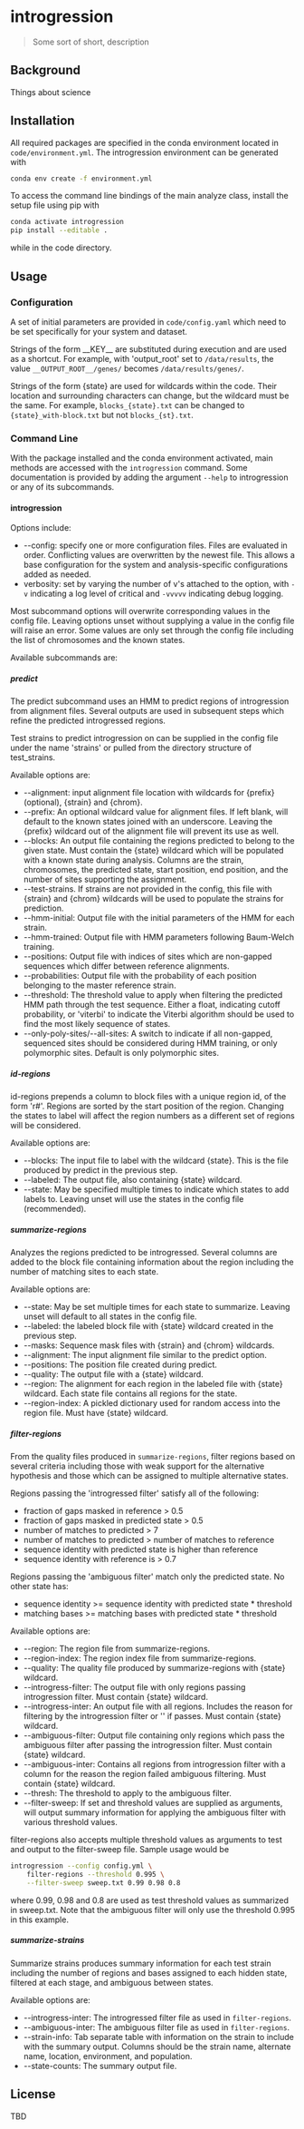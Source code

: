 # introgression
> Some sort of short, description

## Background
Things about science

## Installation
All required packages are specified in the conda environment located in 
`code/environment.yml`.  The introgression environment can be generated with
```bash
conda env create -f environment.yml
```
To access the command line bindings of the main analyze class,
install the setup file using pip with
```bash
conda activate introgression
pip install --editable .
```
while in the code directory.

## Usage

### Configuration
A set of initial parameters are provided in `code/config.yaml` which need to
be set specifically for your system and dataset.

Strings of the form \_\_KEY\_\_
are substituted during execution and are used as a shortcut.  For example,
with 'output\_root' set to `/data/results`, the value `__OUTPUT_ROOT__/genes/`
becomes `/data/results/genes/`.

Strings of the form {state} are used for wildcards within the code.  Their
location and surrounding characters can change, but the wildcard must be the
same.  For example, `blocks_{state}.txt` can be changed to
`{state}_with-block.txt` but not `blocks_{st}.txt`.

### Command Line
With the package installed and the conda environment activated, main methods
are accessed with the `introgression` command. Some documentation is provided
by adding the argument `--help` to introgression or any of its subcommands.

#### introgression
Options include:
- --config: specify one or more configuration files.  Files are evaluated in
order.  Conflicting values are overwritten by the newest file. This allows a
base configuration for the system and analysis-specific configurations added
as needed.
- verbosity: set by varying the number of v's attached to the option, with 
`-v` indicating a log level of critical and `-vvvvv` indicating debug logging.

Most subcommand options will overwrite corresponding values in the config
file.  Leaving options unset without supplying a value in the config file
will raise an error.  Some values are only set through the config file 
including the list of chromosomes and the known states.

Available subcommands are:
##### predict
The predict subcommand uses an HMM to predict regions of introgression from
alignment files.  Several outputs are used in subsequent steps which refine
the predicted introgressed regions.

Test strains to predict introgression on can be supplied in the config file
under the name 'strains' or pulled from the directory structure of
test\_strains.

Available options are:
- --alignment: input alignment file location with wildcards for 
{prefix} (optional), {strain} and {chrom}.
- --prefix: An optional wildcard value for alignment files.  If left blank,
will default to the known states joined with an underscore.  Leaving the
{prefix} wildcard out of the alignment file will prevent its use as well.
- --blocks: An output file containing the regions predicted to belong to the
given state.  Must contain the {state} wildcard which will be populated with a
known state during analysis.  Columns are the strain, chromosomes, the 
predicted state, start position, end position, and the number of sites 
supporting the assignment.
- --test-strains. If strains are not provided in the config, this file with
{strain} and {chrom} wildcards will be used to populate the strains for 
prediction.
- --hmm-initial: Output file with the initial parameters of the HMM for each
strain.
- --hmm-trained: Output file with HMM parameters following Baum-Welch training.
- --positions: Output file with indices of sites which are non-gapped sequences
which differ between reference alignments.
- --probabilities: Output file with the probability of each position belonging
to the master reference strain.
- --threshold: The threshold value to apply when filtering the predicted HMM
path through the test sequence.  Either a float, indicating cutoff probability,
or 'viterbi' to indicate the Viterbi algorithm should be used to find the most
likely sequence of states.
- --only-poly-sites/--all-sites: A switch to indicate if all non-gapped,
sequenced sites should be considered during HMM training, or only polymorphic
sites.  Default is only polymorphic sites.

##### id-regions
id-regions prepends a column to block files with a unique region id, of the
form 'r#'.  Regions are sorted by the start position of the region.  Changing
the states to label will affect the region numbers as a different set of
regions will be considered.

Available options are:
- --blocks: The input file to label with the wildcard {state}.  This is the 
file produced by predict in the previous step.
- --labeled: The output file, also containing {state} wildcard.
- --state: May be specified multiple times to indicate which states to add
labels to.  Leaving unset will use the states in the config file (recommended).

##### summarize-regions
Analyzes the regions predicted to be introgressed.  Several columns are added
to the block file containing information about the region including the number
of matching sites to each state.

Available options are:
- --state: May be set multiple times for each state to summarize.  Leaving
unset will default to all states in the config file.
- --labeled: the labeled block file with {state} wildcard created in the
previous step.
- --masks: Sequence mask files with {strain} and {chrom} wildcards.
- --alignment: The input alignment file similar to the predict option.
- --positions: The position file created during predict.
- --quality: The output file with a {state} wildcard.
- --region: The alignment for each region in the labeled file with {state}
wildcard.  Each state file contains all regions for the state.
- --region-index: A pickled dictionary used for random access into the region
file.  Must have {state} wildcard.

##### filter-regions
From the quality files produced in `summarize-regions`, filter regions based
on several criteria including those with weak support for the alternative
hypothesis and those which can be assigned to multiple alternative states.

Regions passing the 'introgressed filter' satisfy all of the following:
- fraction of gaps masked in reference > 0.5
- fraction of gaps masked in predicted state > 0.5
- number of matches to predicted > 7
- number of matches to predicted > number of matches to reference
- sequence identity with predicted state is higher than reference
- sequence identity with reference is > 0.7

Regions passing the 'ambiguous filter' match only the predicted state.  No
other state has:
- sequence identity >= sequence identity with predicted state * threshold
- matching bases >= matching bases with predicted state * threshold

Available options are:
- --region: The region file from summarize-regions.
- --region-index: The region index file from summarize-regions.
- --quality: The quality file produced by summarize-regions with {state}
wildcard.
- --introgress-filter: The output file with only regions passing introgression
filter.  Must contain {state} wildcard.
- --introgress-inter: An output file with all regions.  Includes the reason
for filtering by the introgression filter or '' if passes. Must contain {state}
wildcard.
- --ambiguous-filter: Output file containing only regions which pass the 
ambiguous filter after passing the introgression filter.
Must contain {state} wildcard.
- --ambiguous-inter: Contains all regions from introgression filter with a 
column for the reason the region failed ambiguous filtering.  Must contain
{state} wildcard.
- --thresh: The threshold to apply to the ambiguous filter.
- --filter-sweep: If set and threshold values are supplied as arguments,
will output summary information for applying the ambiguous filter with various
threshold values.

filter-regions also accepts multiple threshold values as arguments to test
and output to the filter-sweep file.  Sample usage would be
```bash
introgression --config config.yml \
    filter-regions --threshold 0.995 \
    --filter-sweep sweep.txt 0.99 0.98 0.8
```
where 0.99, 0.98 and 0.8 are used as test threshold values as summarized in
sweep.txt.  Note that the ambiguous filter will only use the threshold 0.995
in this example.

##### summarize-strains
Summarize strains produces summary information for each test strain including
the number of regions and bases assigned to each hidden state, filtered at
each stage, and ambiguous between states.

Available options are:
- --introgress-inter: The introgressed filter file as used in `filter-regions`.
- --ambiguous-inter: The ambiguous filter file as used in `filter-regions`.
- --strain-info: Tab separate table with information on the strain to include
with the summary output.  Columns should be the strain name, alternate name,
location, environment, and population.
- --state-counts: The summary output file.

## License
TBD
